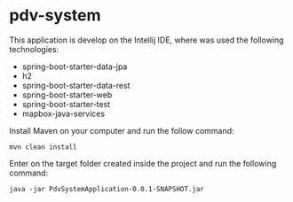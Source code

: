 # pdv-system

This application is develop on the Intellij IDE, where was used the following technologies:

- spring-boot-starter-data-jpa
- h2
- spring-boot-starter-data-rest
- spring-boot-starter-web
- spring-boot-starter-test
- mapbox-java-services

Install Maven on your computer and run the follow command: 
```
mvn clean install
```

Enter on the target folder created inside the project and run the following command:
```
java -jar PdvSystemApplication-0.0.1-SNAPSHOT.jar
```
